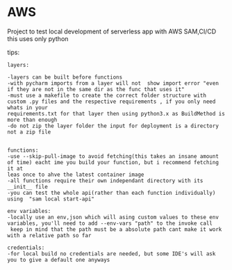 # AWS

Project to test local development of serverless app with AWS SAM,CI/CD this uses only python

tips:

    layers:
    
    -layers can be built before functions
    -with pycharm imports from a layer will not  show import error "even if they are not in the same dir as the func that uses it"
    -must use a makefile to create the correct folder structure with custom .py files and the respective requirements , if you only need whats in your
    requirements.txt for that layer then using python3.x as BuildMethod is more than enough
    -do not zip the layer folder the input for deployment is a directory not a zip file
        
    
    functions:
    -use --skip-pull-image to avoid fetching(this takes an insane amount of time) eacht ime you build your function, but i recommend fetching it at 
    leas once to ahve the latest container image
    -all functions require their own independant directory with its __init__ file
    -you can test the whole api(rather than each function individually) using  "sam local start-api"
    
    env variables:
    -locally use an env,json which will asing custom values to these env variables, you'll need to add --env-vars "path" to the invoke call
     keep in mind that the path must be a absolute path cant make it work with a relative path so far
     
    credentials:
    -for local build no credentials are needed, but some IDE's will ask you to give a default one anyways
    
        